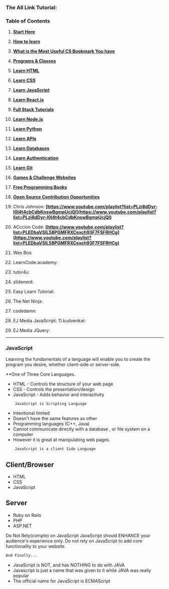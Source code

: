 ### The All Link Tutorial:

### Table of Contents
1. **[Start Here](#start-here)**
2. **[How to learn](#how-to-learn)**
3. **[What is the Most Useful CS Bookmark You have](#what-is-the-single-most-useful-cs-bookmark-you-have)**
4. **[Programs & Classes](#programs-and-classes)**
5. **[Learn HTML](#learn-html)**
6. **[Learn CSS](#learn-css)**
7. **[Learn JavaScript](#learn-javascript)**
8. **[Learn React.js](#learn-react-js)**
9. **[Full Stack Tutorials](#full-stack-tutorials)**
10. **[Learn Node.js](#learn-node-js)**
11. **[Learn Python](#learn-python)**
12. **[Learn APIs](#learn-apis)**
13. **[Learn Databases](#learn-databases)**
14. **[Learn Authentication](#learn-authentication)**
15. **[Learn Git](#learn-git)**
16. **[Games & Challenge Websites](#games-and-challenge-websites)**
17. **[Free Programming Books](#free-programming-books)**
18. **[Open Source Contribution Opportunities](#open-source-contribution-opportunities)**

1. Chris Johnson: **[https://www.youtube.com/playlist?list=PLzi8dDyr-I0l4t4cbCdbKnswBgmpUcjQl](https://www.youtube.com/playlist?list=PLzi8dDyr-I0l4t4cbCdbKnswBgmpUcjQl)**

2. ACccion Code: **[https://www.youtube.com/playlist?list=PLEDbaVSIL58PGMFRXCexch93F7FSFRHCg](https://www.youtube.com/playlist?list=PLEDbaVSIL58PGMFRXCexch93F7FSFRHCg)**
3. Wes Bos: [](https://www.youtube.com/playlist?list=PLu8EoSxDXHP6CGK4YVJhL_VWetA865GOH)
4. LearnCode.academy: [](https://www.youtube.com/playlist?list=PLoYCgNOIyGABI011EYc-avPOsk1YsMUe_)
5. tutor4u: [](https://www.youtube.com/playlist?list=PL4C880E8B37C739D4)
6. slidenerd: [](https://www.youtube.com/playlist?list=PLonJJ3BVjZW7khFksz6Xb14lykip4DKNX)
7. Easy Learn Tutorial: [](https://www.youtube.com/playlist?list=PLGJDCzBP5j3xKdHn-RYHvk3uafZSN0eYV)
8. The Net Ninja: [](https://www.youtube.com/playlist?list=PL4cUxeGkcC9i9Ae2D9Ee1RvylH38dKuET)
9. codedamn: [](https://www.youtube.com/playlist?list=PLYxzS__5yYQlwfMje_MxQPb18tXtCJbfR)
10. EJ Media JavaScript: [](https://www.youtube.com/playlist?list=PLr6-GrHUlVf96NLj3PQq-tmEB6woZjwEl)
11.kudvenkat: [](https://www.youtube.com/playlist?list=PL6n9fhu94yhUA99nOsJkKXBqokT3MBK0b)
12. EJ Media JQuery: [](https://www.youtube.com/playlist?list=PLr6-GrHUlVf_RNxQQkQnEwUiHELmB0fW1)

---------------

### JavaScript

 Learning the fundamentals of a language will enable you to create the program you desire, whether client-side or server-side.


 **One of Three Core Languages.
* HTML - Controls the structure of your web page
* CSS  - Controls the presentation/design
* JavaScript - Adds behavior and interactivity


 ```bash
     JavaScript is Scripting Language
 ```


- Intentional limited
- Doesn't have the same features as other
- Programming languages (C++, Java)
- Cannot communicate directly with a database , or file system on a computer
- However it is great at manipulating web pages.


 ```bash
     JavaScript is a client Side Language
 ```



## Client/Browser 
* HTML
* CSS
* JavaScript

## Server
* Ruby on Rails
* PHP
* ASP.NET


Do Not Rely(compte) on JavaScript
JavaScript should ENHANCE your audience's experience only.
Do not rely on JavaScript to add core functionality to your website.


 ```bash
And Finally...
```


- JavaScript is NOT, and has NOTHING to do with JAVA
- Javascript is just a name that was given to it while JAVA was really popular
- The official name for JavaScript is ECMAScript
